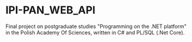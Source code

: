 # IPI-PAN_WEB_API
Final project on postgraduate studies "Programming on the .NET platform" in the Polish Academy Of Sciences, written in C# and PL/SQL (.Net Core). 
